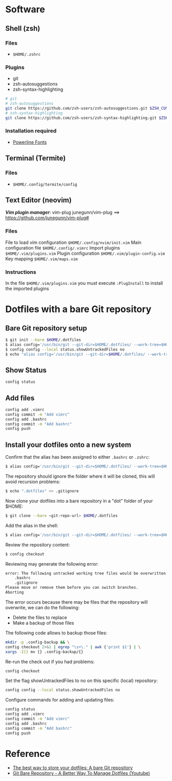 # Software
## Shell (zsh)
### Files
* `$HOME/.zshrc`
### Plugins
* git
* zsh-autosuggestions
* zsh-syntax-highlighting
```sh
# git
# zsh-autosuggestions
git clone https://github.com/zsh-users/zsh-autosuggestions.git $ZSH_CUSTOM/plugins/zsh-autosuggestions
# zsh-syntax-highlighting
git clone https://github.com/zsh-users/zsh-syntax-highlighting.git $ZSH_CUSTOM/plugins/zsh-syntax-highlighting
```
### Installation required
* [Powerline Fonts](https://github.com/powerline/fonts)
## Terminal (Termite)
### Files
* `$HOME/.config/termite/config`
## Text Editor (neovim)
***Vim plugin manager***: vim-plug
junegunn/vim-plug ==> https://github.com/junegunn/vim-plug#

### Files
File to load vim configuration
`$HOME/.config/nvim/init.vim`
Main configuration file
`$HOME/.config/.vimrc`
Import plugins
`$HOME/.vim/plugins.vim`
Plugin configuration
`$HOME/.vim/plugin-config.vim`
Key mapping
`$HOME/.vim/maps.vim`

### Instructions
In the file `$HOME/.vim/plugins.vim` you must execute `:PlugInstall` to install the imported plugins

# Dotfiles with a bare Git repository
## Bare Git repository setup
```sh
$ git init --bare $HOME/.dotfiles
$ alias config='/usr/bin/git --git-dir=$HOME/.dotfiles/ --work-tree=$HOME'
$ config config --local status.showUntrackedFiles no
$ echo "alias config='/usr/bin/git --git-dir=$HOME/.dotfiles/ --work-tree=$HOME'" >> $HOME/.zshrc
```
## Show Status
```sh
config status
```
## Add files
```sh
config add .vimrc
config commit -m "Add vimrc"
config add .bashrc
config commit -m "Add bashrc"
config push
```
## Install your dotfiles onto a new system
Confirm that the alias has been assigned to either `.bashrc` or `.zshrc`:
```sh
$ alias config='/usr/bin/git --git-dir=$HOME/.dotfiles/ --work-tree=$HOME'
```
The repository should ignore the folder where it will be cloned, this will avoid recursion problems:
```sh
$ echo ".dotfiles" >> .gitignore
```
Now clone your dotfiles into a bare repository in a "dot" folder of your $HOME:
```sh
$ git clone --bare <git-repo-url> $HOME/.dotfiles
```
Add the alias in the shell:
```sh
$ alias config='/usr/bin/git --git-dir=$HOME/.dotfiles/ --work-tree=$HOME'
```
Review the repository content:
```sh
$ config checkout
```
Reviewing may generate the following error:
```sh
error: The following untracked working tree files would be overwritten by checkout:
    .bashrc
    .gitignore
Please move or remove them before you can switch branches.
Aborting
```
The error occurs because there may be files that the repository will overwrite, we can do the following:
* Delete the files to replace
* Make a backup of those files

The following code allows to backup those files:
```sh
mkdir -p .config-backup && \
config checkout 2>&1 | egrep "\s+\." | awk {'print $1'} | \
xargs -I{} mv {} .config-backup/{}
```
Re-run the check out if you had problems:
```sh
config checkout
```
Set the flag showUntrackedFiles to no on this specific (local) repository:
```sh
config config --local status.showUntrackedFiles no
```
Configure commands for adding and updating files:
```sh
config status
config add .vimrc
config commit -m "Add vimrc"
config add .bashrc
config commit -m "Add bashrc"
config push
```
# Reference
* [The best way to store your dotfiles: A bare Git repository](https://www.atlassian.com/git/tutorials/dotfiles)
* [Git Bare Repository - A Better Way To Manage Dotfiles (Youtube)](https://www.youtube.com/watch?v=tBoLDpTWVOM)
